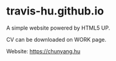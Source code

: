 # travis-hu.github.io
A simple website powered by HTML5 UP.

CV can be downloaded on WORK page.

Website: https://chunyang.hu
